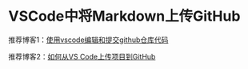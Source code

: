 # VSCode中将Markdown上传GitHub

推荐博客1：[使用vscode编辑和提交github仓库代码](https://blog.csdn.net/qq_42951560/article/details/108641641)

推荐博客2：[如何从VS Code上传项目到GitHub](https://geek-docs.com/github/github-tutorial/how-to-upload-a-project-to-github-from-vs-code.html)